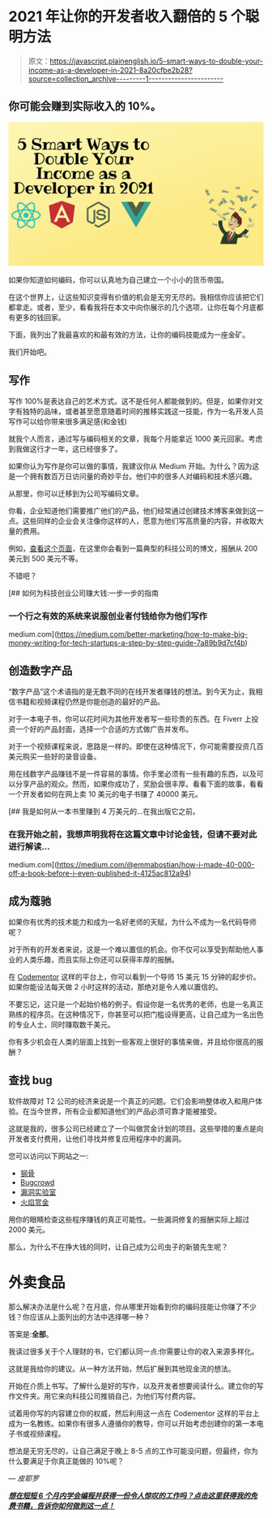 # 2021 年让你的开发者收入翻倍的 5 个聪明方法

> 原文：<https://javascript.plainenglish.io/5-smart-ways-to-double-your-income-as-a-developer-in-2021-8a20cfbe2b28?source=collection_archive---------1----------------------->

## 你可能会赚到实际收入的 10%。

![](img/488d47747a66b8f93e138900fe22c366.png)

如果你知道如何编码，你可以认真地为自己建立一个小小的货币帝国。

在这个世界上，让这些知识变得有价值的机会是无穷无尽的。我相信你应该把它们都拿走。或者，至少，看看我将在本文中向你展示的几个选项，让你在每个月底都有更多的钱回家。

下面，我列出了我最喜欢的和最有效的方法，让你的编码技能成为一座金矿。

我们开始吧。

## 写作

写作 100%是表达自己的艺术方式。这不是任何人都能做到的。但是，如果你对文字有独特的品味，或者甚至愿意随着时间的推移实践这一技能，作为一名开发人员写作可以给你带来很多满足感(和金钱)

就我个人而言，通过写与编码相关的文章，我每个月能拿近 1000 美元回家。考虑到我做这行才一年，这已经很多了。

如果你认为写作是你可以做的事情，我建议你从 Medium 开始。为什么？因为这是一个拥有数百万日访问量的奇妙平台。他们中的很多人对编码和技术感兴趣。

从那里，你可以迁移到为公司写编码文章。

你看，企业知道他们需要推广他们的产品，他们经常通过创建技术博客来做到这一点。这些同样的企业会关注像你这样的人，愿意为他们写高质量的内容，并收取大量的费用。

例如，[查看这个页面](https://github.com/malgamves/CommunityWriterPrograms)，在这里你会看到一篇典型的科技公司的博文，报酬从 200 美元到 500 美元不等。

不错吧？

[](https://medium.com/better-marketing/how-to-make-big-money-writing-for-tech-startups-a-step-by-step-guide-7a89b9d7cf4b) [## 如何为科技创业公司赚大钱:一步一步的指南

### 一个行之有效的系统来说服创业者付钱给你为他们写作

medium.com](https://medium.com/better-marketing/how-to-make-big-money-writing-for-tech-startups-a-step-by-step-guide-7a89b9d7cf4b) 

## 创造数字产品

“数字产品”这个术语指的是无数不同的在线开发者赚钱的想法。到今天为止，我相信书籍和视频课程仍然是你能创造的最好的产品。

对于一本电子书，你可以花时间为其他开发者写一些珍贵的东西。在 Fiverr 上投资一个好的产品封面，选择一个合适的方式做广告并发布。

对于一个视频课程来说，思路是一样的。即使在这种情况下，你可能需要投资几百美元购买一些好的录音设备。

用在线数字产品赚钱不是一件容易的事情。你手里必须有一些有趣的东西，以及可以分享产品的观众。然而，如果你成功了，奖励会很丰厚。看看下面的故事，看看一个开发者如何在网上卖 10 美元的电子书赚了 40000 美元。

[](https://medium.com/@emmabostian/how-i-made-40-000-off-a-book-before-i-even-published-it-4125ac812a94) [## 我是如何从一本书里赚到 4 万美元的…在我出版它之前。

### 在我开始之前，我想声明我将在这篇文章中讨论金钱，但请不要对此进行解读…

medium.com](https://medium.com/@emmabostian/how-i-made-40-000-off-a-book-before-i-even-published-it-4125ac812a94) 

## 成为蔻驰

如果你有优秀的技术能力和成为一名好老师的天赋，为什么不成为一名代码导师呢？

对于所有的开发者来说，这是一个难以置信的机会。你不仅可以享受到帮助他人事业的人类乐趣，而且实际上你还可以获得丰厚的报酬。

在 [Codementor](https://www.codementor.io/) 这样的平台上，你可以看到一个导师 15 美元 15 分钟的起步价。如果你能设法每天做 2 小时这样的活动，那绝对是令人难以置信的。

不要忘记，这只是一个起始价格的例子。假设你是一名优秀的老师，也是一名真正熟练的程序员。在这种情况下，你甚至可以把门槛设得更高，让自己成为一名出色的专业人士，同时赚取数千美元。

你有多少机会在人类的层面上找到一些客观上很好的事情来做，并且给你很高的报酬？

## 查找 bug

软件故障对 T2 公司的经济来说是一个真正的问题。它们会影响整体收入和用户体验。在当今世界，所有企业都知道他们的产品必须可靠才能被接受。

这就是我的，很多公司已经建立了一个叫做赏金计划的项目。这些举措的重点是向开发者支付费用，让他们寻找并修复应用程序中的漏洞。

您可以访问以下网站之一:

*   [钢骨](https://hackerone.com/hacktivity?sort_type=popular&filter=type%3Aall&page=1&range=forever)
*   [Bugcrowd](https://www.bugcrowd.com/bug-bounty-list/)
*   [漏洞实验室](https://www.vulnerability-lab.com/list-of-bug-bounty-programs.php)
*   [火焰赏金](https://firebounty.com/)

用你的眼睛检查这些程序赚钱的真正可能性。一些漏洞修复的报酬实际上超过 2000 美元。

那么，为什么不在挣大钱的同时，让自己成为公司虫子的新狼先生呢？

# 外卖食品

那么解决办法是什么呢？在月底，你从哪里开始看到你的编码技能让你赚了不少钱？你应该从上面列出的方法中选择哪一种？

答案是:**全部**。

我读过很多关于个人理财的书，它们都认同一点:你需要让你的收入来源多样化。

这就是我给你的建议。从一种方法开始，然后扩展到其他现金流的想法。

开始在介质上书写。了解什么是好的写作，以及开发者想要阅读什么。建立你的写作文件夹。用它来向科技公司推销自己，为他们写付费内容。

试着用你写的内容建立你的权威，然后利用这一点在 Codementor 这样的平台上成为一名教练。如果你有很多人遵循你的教导，你可以开始考虑创建你的第一本电子书或视频课程。

想法是无穷无尽的，让自己满足于晚上 8-5 点的工作可能没问题，但最终，你为什么要满足于你真正能做的 10%呢？

— *皮耶罗*

[***想在短短 6 个月内学会编程并获得一份令人惊叹的工作吗？点击这里获得我的免费书籍，告诉你如何做到这一点！***](https://astounding-motivator-3764.ck.page/b922e9420e)